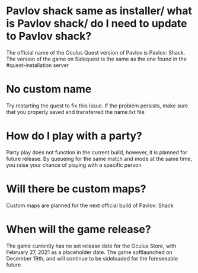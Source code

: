 # Pavlov shack same as installer/ what is Pavlov shack/ do I need to update to Pavlov shack?

The official name of the Oculus Quest version of Pavlov is Pavlov: Shack. The version of the game on Sidequest is the same as the one found in the #quest-installation server


# No custom name

Try restarting the quest to fix this issue. If the problem persists, make sure that you properly saved and transferred the name.txt file


# How do I play with a party?

Party play does not function in the current build, however, it is planned for future release. By queueing for the same match and mode at the same time, you raise your chance of playing with a specific person


# Will there be custom maps?

Custom maps are planned for the next official build of Pavlov: Shack


# When will the game release? 

The game currently has no set release date for the Oculus Store, with February 27, 2021 as a placeholder date. The game softlaunched on December 19th, and will continue to be sideloaded for the foreseeable future